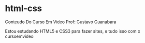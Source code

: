# html-css
 Conteudo Do Curso Em Video Prof: Gustavo Guanabara

Estou estudando HTML5 e CSS3 para fazer sites, e tudo isso com o cursoemvideo